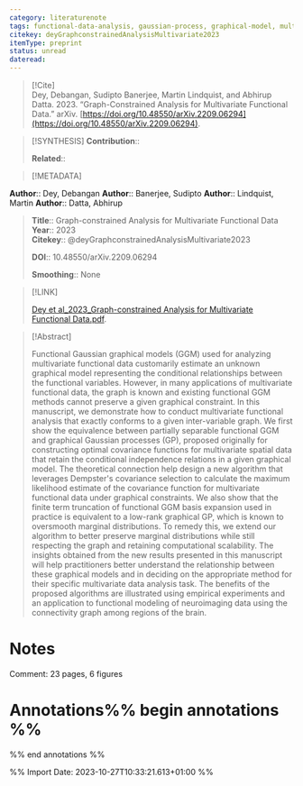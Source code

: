 ```yaml
---
category: literaturenote
tags: functional-data-analysis, gaussian-process, graphical-model, multivariate-functional-data
citekey: deyGraphconstrainedAnalysisMultivariate2023
itemType: preprint
status: unread  
dateread:  
---
```


> [!Cite]  
> Dey, Debangan, Sudipto Banerjee, Martin Lindquist, and Abhirup Datta. 2023. “Graph-Constrained Analysis for Multivariate Functional Data.” arXiv. [https://doi.org/10.48550/arXiv.2209.06294](https://doi.org/10.48550/arXiv.2209.06294).

> [!SYNTHESIS] 
>**Contribution**::
>
>**Related**:: 
>

> [!METADATA]  
>
**Author**:: Dey, Debangan
**Author**:: Banerjee, Sudipto
**Author**:: Lindquist, Martin
**Author**:: Datta, Abhirup<br>
> **Title**:: Graph-constrained Analysis for Multivariate Functional Data    
> **Year**:: 2023     
> **Citekey**:: @deyGraphconstrainedAnalysisMultivariate2023    
>    
>    
>     
>    
>    
>     
>    
>**DOI**:: 10.48550/arXiv.2209.06294    
>
>**Smoothing**:: None
>

> [!LINK] 
>
> [Dey et al_2023_Graph-constrained Analysis for Multivariate Functional Data.pdf](file:///Users/steven/Library/CloudStorage/GoogleDrive-steven.golovkine@ul.ie/My%20Drive/bibliography/arXiv/2023/Dey%20et%20al_2023_Graph-constrained%20Analysis%20for%20Multivariate%20Functional%20Data.pdf).

>[!Abstract]
>
>Functional Gaussian graphical models (GGM) used for analyzing multivariate functional data customarily estimate an unknown graphical model representing the conditional relationships between the functional variables. However, in many applications of multivariate functional data, the graph is known and existing functional GGM methods cannot preserve a given graphical constraint. In this manuscript, we demonstrate how to conduct multivariate functional analysis that exactly conforms to a given inter-variable graph. We first show the equivalence between partially separable functional GGM and graphical Gaussian processes (GP), proposed originally for constructing optimal covariance functions for multivariate spatial data that retain the conditional independence relations in a given graphical model. The theoretical connection help design a new algorithm that leverages Dempster's covariance selection to calculate the maximum likelihood estimate of the covariance function for multivariate functional data under graphical constraints. We also show that the finite term truncation of functional GGM basis expansion used in practice is equivalent to a low-rank graphical GP, which is known to oversmooth marginal distributions. To remedy this, we extend our algorithm to better preserve marginal distributions while still respecting the graph and retaining computational scalability. The insights obtained from the new results presented in this manuscript will help practitioners better understand the relationship between these graphical models and in deciding on the appropriate method for their specific multivariate data analysis task. The benefits of the proposed algorithms are illustrated using empirical experiments and an application to functional modeling of neuroimaging data using the connectivity graph among regions of the brain.
>>


# Notes
Comment: 23 pages, 6 figures<br>
# Annotations%% begin annotations %%  
 
  
%% end annotations %%

%% Import Date: 2023-10-27T10:33:21.613+01:00 %%
